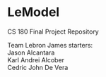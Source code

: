 # LeModel
CS 180 Final Project Repository  
  
Team Lebron James starters:  
Jason Alcantara  
Karl Andrei Alcober  
Cedric John De Vera
